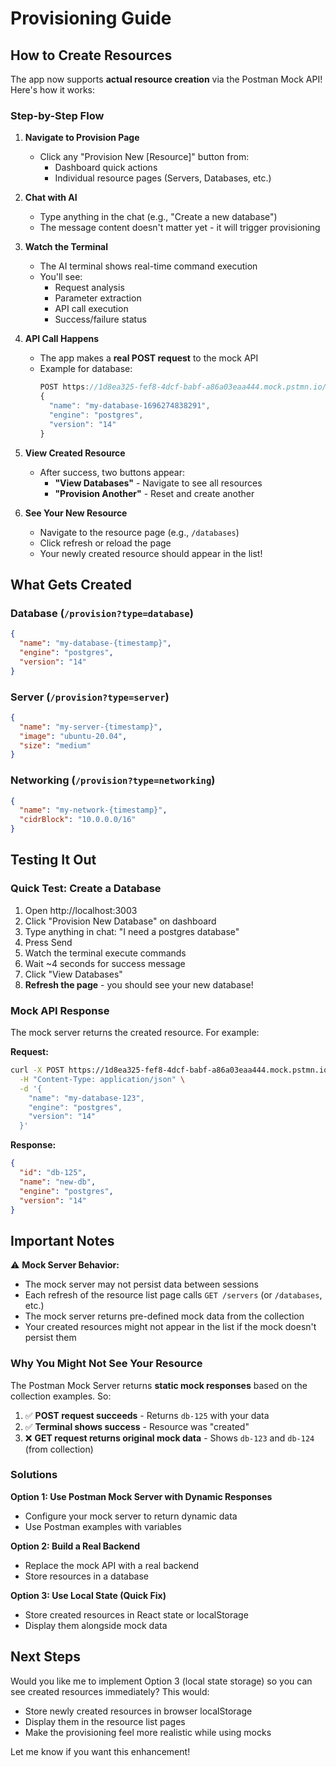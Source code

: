 # Provisioning Guide

## How to Create Resources

The app now supports **actual resource creation** via the Postman Mock API! Here's how it works:

### Step-by-Step Flow

1. **Navigate to Provision Page**
   - Click any "Provision New [Resource]" button from:
     - Dashboard quick actions
     - Individual resource pages (Servers, Databases, etc.)

2. **Chat with AI**
   - Type anything in the chat (e.g., "Create a new database")
   - The message content doesn't matter yet - it will trigger provisioning

3. **Watch the Terminal**
   - The AI terminal shows real-time command execution
   - You'll see:
     - Request analysis
     - Parameter extraction
     - API call execution
     - Success/failure status

4. **API Call Happens**
   - The app makes a **real POST request** to the mock API
   - Example for database:
     ```javascript
     POST https://1d8ea325-fef8-4dcf-babf-a86a03eaa444.mock.pstmn.io/databases
     {
       "name": "my-database-1696274838291",
       "engine": "postgres",
       "version": "14"
     }
     ```

5. **View Created Resource**
   - After success, two buttons appear:
     - **"View Databases"** - Navigate to see all resources
     - **"Provision Another"** - Reset and create another

6. **See Your New Resource**
   - Navigate to the resource page (e.g., `/databases`)
   - Click refresh or reload the page
   - Your newly created resource should appear in the list!

## What Gets Created

### Database (`/provision?type=database`)
```json
{
  "name": "my-database-{timestamp}",
  "engine": "postgres",
  "version": "14"
}
```

### Server (`/provision?type=server`)
```json
{
  "name": "my-server-{timestamp}",
  "image": "ubuntu-20.04",
  "size": "medium"
}
```

### Networking (`/provision?type=networking`)
```json
{
  "name": "my-network-{timestamp}",
  "cidrBlock": "10.0.0.0/16"
}
```

## Testing It Out

### Quick Test: Create a Database

1. Open http://localhost:3003
2. Click "Provision New Database" on dashboard
3. Type anything in chat: "I need a postgres database"
4. Press Send
5. Watch the terminal execute commands
6. Wait ~4 seconds for success message
7. Click "View Databases"
8. **Refresh the page** - you should see your new database!

### Mock API Response

The mock server returns the created resource. For example:

**Request:**
```bash
curl -X POST https://1d8ea325-fef8-4dcf-babf-a86a03eaa444.mock.pstmn.io/databases \
  -H "Content-Type: application/json" \
  -d '{
    "name": "my-database-123",
    "engine": "postgres",
    "version": "14"
  }'
```

**Response:**
```json
{
  "id": "db-125",
  "name": "new-db",
  "engine": "postgres",
  "version": "14"
}
```

## Important Notes

⚠️ **Mock Server Behavior:**
- The mock server may not persist data between sessions
- Each refresh of the resource list page calls `GET /servers` (or `/databases`, etc.)
- The mock server returns pre-defined mock data from the collection
- Your created resources might not appear in the list if the mock doesn't persist them

### Why You Might Not See Your Resource

The Postman Mock Server returns **static mock responses** based on the collection examples. So:

1. ✅ **POST request succeeds** - Returns `db-125` with your data
2. ✅ **Terminal shows success** - Resource was "created"
3. ❌ **GET request returns original mock data** - Shows `db-123` and `db-124` (from collection)

### Solutions

**Option 1: Use Postman Mock Server with Dynamic Responses**
- Configure your mock server to return dynamic data
- Use Postman examples with variables

**Option 2: Build a Real Backend**
- Replace the mock API with a real backend
- Store resources in a database

**Option 3: Use Local State (Quick Fix)**
- Store created resources in React state or localStorage
- Display them alongside mock data

## Next Steps

Would you like me to implement Option 3 (local state storage) so you can see created resources immediately? This would:
- Store newly created resources in browser localStorage
- Display them in the resource list pages
- Make the provisioning feel more realistic while using mocks

Let me know if you want this enhancement!
